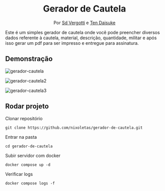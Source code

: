 <div align="center">

# Gerador de Cautela
Por [Sd Vergotti](https://github.com/Devertti) e [Ten Daisuke](https://github.com/nixoletas)
</div>

Este é um simples gerador de cautela onde você pode preencher diversos dados referente à cautela, material, descrição, quantidade, militar e após isso gerar um pdf para ser impresso e entregue para assinatura.

## Demonstração

![gerador-cautela](https://github.com/user-attachments/assets/34b60161-4466-4a26-9196-51fcb02ec429)

![gerador-cautela2](https://github.com/user-attachments/assets/66237d34-41de-4685-bedf-1f1fe979b8d8)

![gerador-cautela3](https://github.com/user-attachments/assets/9b43c28b-84c8-4297-83d8-edb293003706)


## Rodar projeto

Clonar repositório

```
git clone https://github.com/nixoletas/gerador-de-cautela.git
```

Entrar na pasta

```
cd gerador-de-cautela
```

Subir servidor com docker

```
docker compose up -d
```

Verificar logs

```
docker compose logs -f
```
